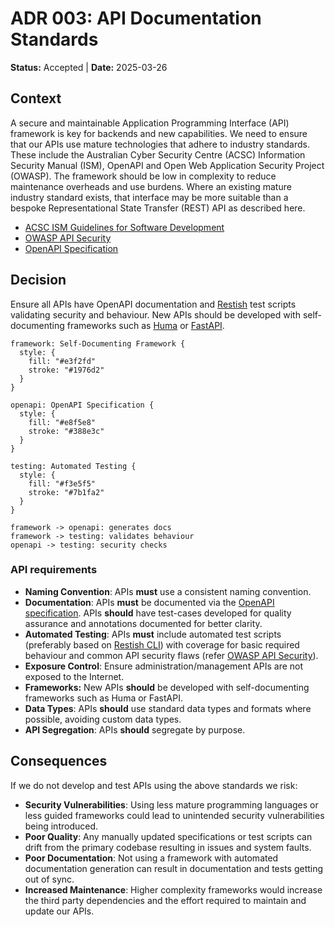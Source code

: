 # ADR 003: API Documentation Standards

**Status:** Accepted | **Date:** 2025-03-26

## Context

A secure and maintainable Application Programming Interface (API)
framework is key for backends and new capabilities. We need to ensure
that our APIs use mature technologies that adhere to industry standards.
These include the Australian Cyber Security Centre (ACSC) Information
Security Manual (ISM), OpenAPI and Open Web Application Security Project
(OWASP). The framework should be low in complexity to reduce maintenance
overheads and use burdens. Where an existing mature industry standard
exists, that interface may be more suitable than a bespoke
Representational State Transfer (REST) API as described here.

- [ACSC ISM Guidelines for Software
  Development](https://www.cyber.gov.au/resources-business-and-government/essential-cyber-security/ism/cyber-security-guidelines/guidelines-software-development)
- [OWASP API Security](https://owasp.org/www-project-api-security/)
- [OpenAPI Specification](https://spec.openapis.org/)

## Decision

Ensure all APIs have OpenAPI documentation and
[Restish](https://rest.sh/#/openapi) test scripts validating security
and behaviour. New APIs should be developed with self-documenting
frameworks such as [Huma](https://huma.rocks/) or
[FastAPI](https://fastapi.tiangolo.com/).

```d2
framework: Self-Documenting Framework {
  style: {
    fill: "#e3f2fd"
    stroke: "#1976d2"
  }
}

openapi: OpenAPI Specification {
  style: {
    fill: "#e8f5e8"
    stroke: "#388e3c"
  }
}

testing: Automated Testing {
  style: {
    fill: "#f3e5f5"
    stroke: "#7b1fa2"
  }
}

framework -> openapi: generates docs
framework -> testing: validates behaviour
openapi -> testing: security checks
```

### API requirements

- **Naming Convention**: APIs **must** use a consistent naming
  convention.
- **Documentation**: APIs **must** be documented via the [OpenAPI
  specification](https://spec.openapis.org/). APIs **should** have
  test-cases developed for quality assurance and annotations documented
  for better clarity.
- **Automated Testing**: APIs **must** include automated test scripts
  (preferably based on [Restish CLI](https://rest.sh/)) with coverage
  for basic required behaviour and common API security flaws (refer
  [OWASP API Security](https://owasp.org/www-project-api-security/)).
- **Exposure Control**: Ensure administration/management APIs are not
  exposed to the Internet.
- **Frameworks:** New APIs **should** be developed with self-documenting
  frameworks such as Huma or FastAPI.
- **Data Types**: APIs **should** use standard data types and formats
  where possible, avoiding custom data types.
- **API Segregation**: APIs **should** segregate by purpose.

## Consequences

If we do not develop and test APIs using the above standards we risk:

- **Security Vulnerabilities**: Using less mature programming languages
  or less guided frameworks could lead to unintended security
  vulnerabilities being introduced.
- **Poor Quality**: Any manually updated specifications or test scripts
  can drift from the primary codebase resulting in issues and system
  faults.
- **Poor Documentation**: Not using a framework with automated
  documentation generation can result in documentation and tests getting
  out of sync.
- **Increased Maintenance**: Higher complexity frameworks would increase
  the third party dependencies and the effort required to maintain and
  update our APIs.
